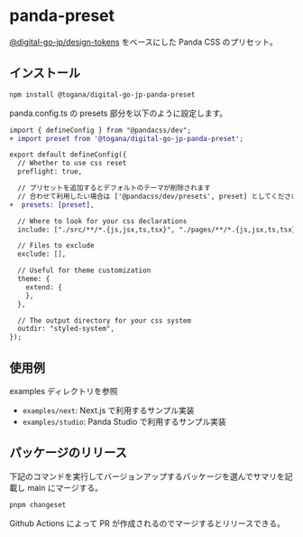 # panda-preset

[@digital-go-jp/design-tokens](https://www.npmjs.com/package/@digital-go-jp/design-tokens) をベースにした Panda CSS のプリセット。

## インストール

```sh
npm install @togana/digital-go-jp-panda-preset
```

panda.config.ts の presets 部分を以下のように設定します。

```diff
import { defineConfig } from "@pandacss/dev";
+ import preset from '@togana/digital-go-jp-panda-preset';

export default defineConfig({
  // Whether to use css reset
  preflight: true,

  // プリセットを追加するとデフォルトのテーマが削除されます
  // 合わせて利用したい場合は ['@pandacss/dev/presets', preset] としてください
+  presets: [preset],

  // Where to look for your css declarations
  include: ["./src/**/*.{js,jsx,ts,tsx}", "./pages/**/*.{js,jsx,ts,tsx}"],

  // Files to exclude
  exclude: [],

  // Useful for theme customization
  theme: {
    extend: {
    },
  },

  // The output directory for your css system
  outdir: "styled-system",
});
```

## 使用例

examples ディレクトリを参照

- `examples/next`: Next.js で利用するサンプル実装
- `examples/studio`: Panda Studio で利用するサンプル実装

## パッケージのリリース

下記のコマンドを実行してバージョンアップするパッケージを選んでサマリを記載し main にマージする。

```sh
pnpm changeset
```

Github Actions によって PR が作成されるのでマージするとリリースできる。
